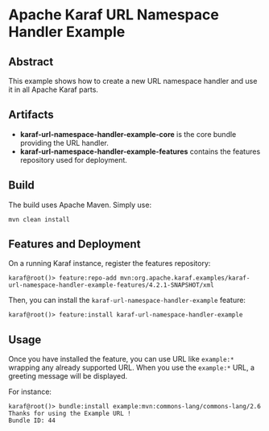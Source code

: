 # Apache Karaf URL Namespace Handler Example

## Abstract

This example shows how to create a new URL namespace handler and use it in all Apache Karaf parts.

## Artifacts

* **karaf-url-namespace-handler-example-core** is the core bundle providing the URL handler.
* **karaf-url-namespace-handler-example-features** contains the features repository used for deployment.

## Build

The build uses Apache Maven. Simply use:

```
mvn clean install
```

## Features and Deployment

On a running Karaf instance, register the features repository:

```
karaf@root()> feature:repo-add mvn:org.apache.karaf.examples/karaf-url-namespace-handler-example-features/4.2.1-SNAPSHOT/xml
```

Then, you can install the `karaf-url-namespace-handler-example` feature:

```
karaf@root()> feature:install karaf-url-namespace-handler-example
```

## Usage

Once you have installed the feature, you can use URL like `example:*` wrapping any already supported URL. When you use
the `example:*` URL, a greeting message will be displayed.

For instance:

```
karaf@root()> bundle:install example:mvn:commons-lang/commons-lang/2.6
Thanks for using the Example URL !
Bundle ID: 44
```